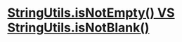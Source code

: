 # [StringUtils.isNotEmpty() VS StringUtils.isNotBlank()](https://javakeypoint.wordpress.com/2018/01/18/stringutils-isnotempty-vs-stringutils-isnotblank/)
